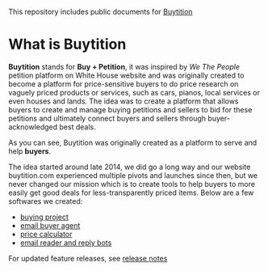 This repository includes public documents for [Buytition](https://buytition.com)

# What is Buytition

**Buytition** stands for **Buy + Petition**, it was inspired by *We The People* petition platform on White House website and was originally created to become a platform for price-sensitive buyers to do price research on vaguely priced products or services, such as cars, pianos, local services or even houses and lands.  The idea was to create a platform that allows buyers to create and manage buying petitions and sellers to bid for these petitions and ultimately connect buyers and sellers through buyer-acknowledged best deals.

As you can see, Buytition was originally created as a platform to serve and help **buyers**.

The idea started around late 2014, we did go a long way and our website buytition.com experienced multiple pivots and launches since then, but we never changed our mission which is to create tools to help buyers to more easily get good deals for less-transparently priced items.  Below are a few softwares we created:
* [buying project](https://github.com/Buytition/pub_docs/blob/master/TUTORIALS-EBA.adoc#what-is-buying-project)
* [email buyer agent](https://github.com/Buytition/pub_docs/blob/master/TUTORIALS-EBA.adoc#what-is-email-buyer-agent)
* [price calculator](https://buytition.com/web/ttl-otd-price-converter)
* [email reader and reply bots](https://github.com/Buytition/pub_docs/blob/master/FEATURES.md)

For updated feature releases, see [release notes](https://github.com/Buytition/pub_docs/blob/master/RELEASE-NOTES.md)